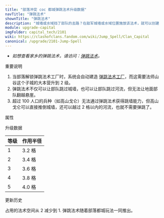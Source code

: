 ```yaml
---
title: "部落冲突 coc 都城弹跳法术升级数据"
navTitle: "弹跳法术"
shownTitle: "弹跳法术"
description: "城墙或水域挡了部队的去路？在敌军城墙或水域位置施放该法术，就可以创建通道，方便您的大军一跃而过，保证畅通无阻！"
module: upgrade-capital
imgFolder: capital_tech/2101
wiki: https://clashofclans.fandom.com/wiki/Jump_Spell/Clan_Capital
canonical: /upgrade/2101-Jump-Spell
---
```


- *如想查看家乡的弹跳法术，请访问：[弹跳法术](/upgrade/0103-Jump-Spell)。*

<UnitInfo :folder="$frontmatter.imgFolder" imgSrc="Jump_Spell_info.png" :imgAlt="$frontmatter.navTitle"
    :description="$frontmatter.description"
    :isSmallImg="true" />

<SmallTitle>重要说明</SmallTitle>

1. 当部落解锁弹跳法术工厂时，系统会自动建造 [弹跳法术工厂](/upgrade/2381-Jump-Spell-Factory)，而这需要法师山谷这个子城的大本营升到 2 级。
2. 弹跳法术不仅可以让部队跳过城墙，也可以让部队跳过河流，但无法让地面部队翻越悬崖。
3. 超过 100 人口的兵种（如高山戈仑）无法通过弹跳法术获得跳墙能力，但高山戈仑可以直接推倒城墙，还可以越过 2 格以内的河流，也就不需要弹跳了。

<SmallTitle>属性</SmallTitle>

<UnitProperties>
    <UnitProperty pKey="作用方式" pValue="范围内脉冲赋能" />
    <UnitProperty pKey="兵种的最大人口数" pValue="100" />
    <UnitProperty pKey="有效时间" pValue="两次进攻" />
    <UnitProperty pKey="占用的法术空间" pValue="1" />
</UnitProperties>

<SmallTitle>升级数据</SmallTitle>

<UnitTable>

| 等级 | 作用半径 |
| ---- |   ----  |
|   1  |  3.2 格 |
|   2  |  3.4 格 |
|   3  |  3.6 格 |
|   4  |  3.8 格 |
|   5  |  4.0 格 |
</UnitTable>

<SmallTitle>更新历史</SmallTitle>

<Timeline>
    <TimelineItem date="2023/10/09">
        <TimelineRow>占用的法术空间从 2 减少到 1.</TimelineRow>
    </TimelineItem>
    <TimelineItem date="2022/05/02">
        <TimelineRow>弹跳法术随着部落都城玩法一同推出。</TimelineRow>
    </TimelineItem>
    <TimelineItem :historyBottom="true" />
</Timeline>
